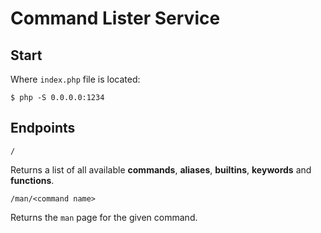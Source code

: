# Command Lister Service

## Start

Where `index.php` file is located:

```
$ php -S 0.0.0.0:1234
```

## Endpoints

`/`

Returns a list of all available **commands**, **aliases**, **builtins**, **keywords** and **functions**.

`/man/<command name>`

Returns the `man` page for the given command.
